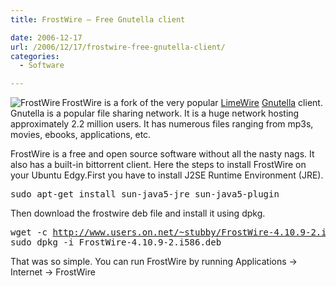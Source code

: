 ```yaml
---
title: FrostWire – Free Gnutella client

date: 2006-12-17
url: /2006/12/17/frostwire-free-gnutella-client/
categories:
  - Software

---
```

<img align="left" alt="FrostWire" id="image320" src="/uploads/2006/12/64x64frostsphere.png" />FrostWire is a fork of the very popular [LimeWire][1] [Gnutella][2] client. Gnutella is a popular file sharing network. It is a huge network hosting approximately 2.2 million users. It has numerous files ranging from mp3s, movies, ebooks, applications, etc.

FrostWire is a free and open source software without all the nasty nags. It also has a built-in bittorrent client. Here the steps to install FrostWire on your Ubuntu Edgy.First you have to install J2SE Runtime Environment (JRE).

<pre>sudo apt-get install sun-java5-jre sun-java5-plugin</pre>

Then download the frostwire deb file and install it using dpkg.

<pre>wget -c <a rel="nofollow" title="http://www.users.on.net/~stubby/FrostWire-4.10.9-2.i586.deb" class="external free" href="http://www.users.on.net/%7Estubby/FrostWire-4.10.9-2.i586.deb">http://www.users.on.net/~stubby/FrostWire-4.10.9-2.i586.deb</a>
sudo dpkg -i FrostWire-4.10.9-2.i586.deb</pre>

That was so simple. You can run FrostWire by running Applications -> Internet -> FrostWire

 [1]: http://www.limewire.com/
 [2]: http://en.wikipedia.org/wiki/Gnutella